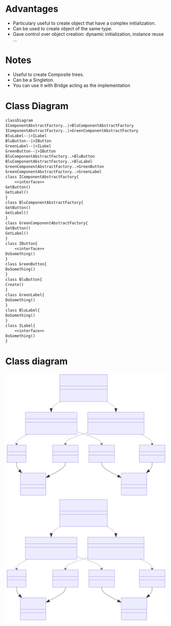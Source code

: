 # Advantages

* Particulary useful to create object that have a complex initialization.
* Can be used to create object of the same type.
* Gave control over object creation: dynamic initialization, instance reuse ...

# Notes
* Useful to create Composite trees.
* Can be a Singleton.
* You can use it with Bridge acting as the implementation

# Class Diagram

```mermaid
classDiagram
IComponentAbstractFactory..|>BluComponentAbstractFactory
IComponentAbstractFactory..|>GreenComponentAbstractFactory
BluLabel--|>ILabel
BluButton--|>IButton
GreenLabel--|>ILabel
GreenButton--|>IButton
BluComponentAbstractFactory..>BluButton
BluComponentAbstractFactory..>BluLabel
GreenComponentAbstractFactory..>GreenButton
GreenComponentAbstractFactory..>GreenLabel
class IComponentAbstractFactory{
    <<interface>>
GetButton()
GetLabel()
}
class BluComponentAbstractFactory{
GetButton()
GetLabel()
}
class GreenComponentAbstractFactory{
GetButton()
GetLabel()
}
class IButton{
    <<interface>>
DoSomething()
}
class GreenButton{
DoSomething()
}
class BluButton{
Create()
}
class GreenLabel{
DoSomething()
}
class BluLabel{
DoSomething()
}
class ILabel{
    <<interface>>
DoSomething()
}
```

# Class diagram

![Alt text](./classdiagram.svg)
<img src="./classdiagram.svg">